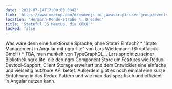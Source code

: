 ```yaml
---
date: '2022-07-14T17:00:00.000Z'
link: 'https://www.meetup.com/dresdenjs-io-javascript-user-group/events/285720479'
location: 'Hermann-Mende-Straße 4, Dresden'
title: 'Stateful JS MeetUp, die XXXX!'
locked: false
---
```

Was wäre denn eine funktionale Sprache, ohne State? Einfach? * "State Management in Angular mit ngrx-lite" von Lars Wiedemann (Skriptfabrik GmbH) * TBA, man munkelt von TypeGraphQL... Lars spricht zu seiner Bibliothek ngrx-lite, die den ngrx Component Store um Features wie Redux-Devtool-Support, Client Storage erweitert und dem Entwickler eine einfache und vielseitig nutzbare API bietet. Außerdem gibt es noch einmal eine kurze Einführung in das Redux-Pattern und wie man das spezifisch und effizient in Angular nutzen kann.
